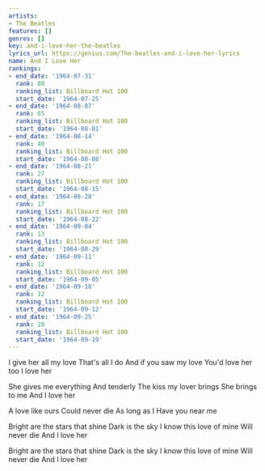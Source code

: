 ```yaml
---
artists:
- The Beatles
features: []
genres: []
key: and-i-love-her-the-beatles
lyrics_url: https://genius.com/The-beatles-and-i-love-her-lyrics
name: And I Love Her
rankings:
- end_date: '1964-07-31'
  rank: 80
  ranking_list: Billboard Hot 100
  start_date: '1964-07-25'
- end_date: '1964-08-07'
  rank: 65
  ranking_list: Billboard Hot 100
  start_date: '1964-08-01'
- end_date: '1964-08-14'
  rank: 40
  ranking_list: Billboard Hot 100
  start_date: '1964-08-08'
- end_date: '1964-08-21'
  rank: 27
  ranking_list: Billboard Hot 100
  start_date: '1964-08-15'
- end_date: '1964-08-28'
  rank: 17
  ranking_list: Billboard Hot 100
  start_date: '1964-08-22'
- end_date: '1964-09-04'
  rank: 13
  ranking_list: Billboard Hot 100
  start_date: '1964-08-29'
- end_date: '1964-09-11'
  rank: 12
  ranking_list: Billboard Hot 100
  start_date: '1964-09-05'
- end_date: '1964-09-18'
  rank: 12
  ranking_list: Billboard Hot 100
  start_date: '1964-09-12'
- end_date: '1964-09-25'
  rank: 28
  ranking_list: Billboard Hot 100
  start_date: '1964-09-19'
---
```

I give her all my love
That's all I do
And if you saw my love
You'd love her too
I love her


She gives me everything
And tenderly
The kiss my lover brings
She brings to me
And I love her


A love like ours
Could never die
As long as I
Have you near me


Bright are the stars that shine
Dark is the sky
I know this love of mine
Will never die
And I love her

Bright are the stars that shine
Dark is the sky
I know this love of mine
Will never die
And I love her
